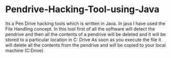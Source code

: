 # Pendrive-Hacking-Tool-using-Java
Its a Pen Drive hacking tools which is written in Java. In java I have used the File Handling concept. In this tool first of all the software will detect the pendrive and then all the contents of a pendrive will be deleted and it will be stored to a particular location in C: Drive
As soon as you execute the file it will delete all the contents from the pendrive and will be copied to your local machine (C:Drive)
